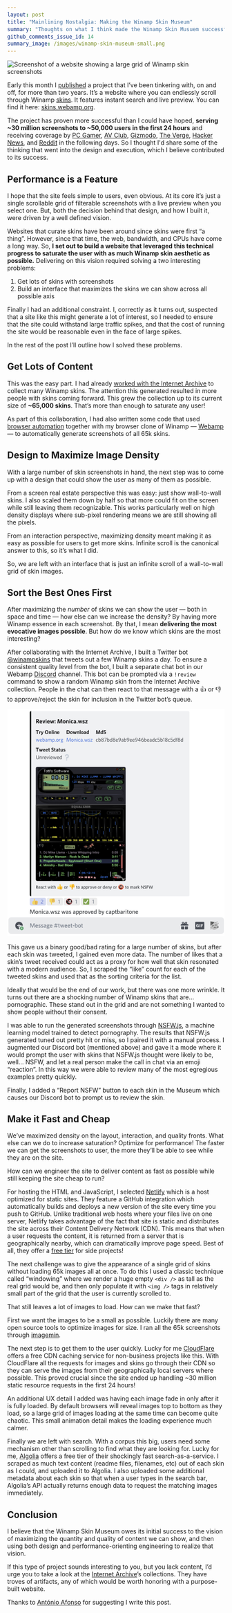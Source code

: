 ```yaml
---
layout: post
title: "Mainlining Nostalgia: Making the Winamp Skin Museum"
summary: "Thoughts on what I think made the Winamp Skin Musuem successful"
github_comments_issue_id: 14
summary_image: /images/winamp-skin-museum-small.png
---
```


![Screenshot of a website showing a large grid of Winamp skin screenshots](/images/winamp-skin-museum.png)


Early this month I [published](https://twitter.com/captbaritone/status/1301551041784152064) a project that I’ve been tinkering with, on and off, for more than two years. It’s a website where you can endlessly scroll through Winamp [skins](https://en.wikipedia.org/wiki/Skin_(computing)). It features instant search and live preview. You can find it here: [skins.webamp.org](https://skins.webamp.org).

The project has proven more successful than I could have hoped, **serving ~30 million screenshots to ~50,000 users in the first 24 hours** and receiving coverage by [PC Gamer](https://www.pcgamer.com/heres-an-interactive-archive-of-65000-winamp-skins-for-you-to-browse-forever/), [AV Club](https://news.avclub.com/attention-digital-anthropologists-you-can-now-visit-an-1844954715), [Gizmodo](https://gizmodo.com/the-winamp-skin-museum-is-x-tremely-gnarly-1844958728), [The Verge](https://www.theverge.com/tldr/21430347/winamp-skin-museum-nostalgia-90s-00s-internet-art-history-ui), [Hacker News](https://news.ycombinator.com/item?id=24373699), and [Reddit](https://www.reddit.com/r/InternetIsBeautiful/comments/ilyjf1/infinite_scroll_through_65k_winamp_skins_with/) in the following days. So I thought I'd share some of the thinking that went into the design and execution, which I believe contributed to its success.

## Performance is a Feature

I hope that the site feels simple to users, even obvious. At its core it’s just a single scrollable grid of filterable screenshots with a live preview when you select one. But, both the decision behind that design, and how I built it, were driven by a well defined vision.

Websites that curate skins have been around since skins were first “a thing”. However, since that time, the web, bandwidth, and CPUs have come a long way. So, **I set out to build a website that leveraged this technical progress to saturate the user with as much Winamp skin aesthetic as possible.** Delivering on this vision required solving a two interesting problems:


1. Get lots of skins with screenshots
2. Build an interface that maximizes the skins we can show across all possible axis

Finally I had an additional constraint. I, correctly as it turns out, suspected that a site like this might generate a lot of interest, so I needed to ensure that the site could withstand large traffic spikes, and that the cost of running the site would be reasonable even in the face of large spikes.

In the rest of the post I’ll outline how I solved these problems.

## Get Lots of Content

This was the easy part. I had already [worked with the Internet Archive](http://blog.archive.org/2018/10/02/dont-click-on-the-llama/) to collect many Winamp skins. The attention this generated resulted in more people with skins coming forward. This grew the collection up to its current size of **~65,000 skins**. That’s more than enough to saturate any user!

As part of this collaboration, I had also written some code that used [browser automation](https://pptr.dev/) together with my browser clone of Winamp — [Webamp](https://webamp.org) — to automatically generate screenshots of all 65k skins.

## Design to Maximize Image Density

With a large number of skin screenshots in hand, the next step was to come up with a design that could show the user as many of them as possible.

From a screen real estate perspective this was easy: just show wall-to-wall skins. I also scaled them down by half so that more could fit on the screen while still leaving them recognizable. This works particularly well on high density displays where sub-pixel rendering means we are still showing all the pixels.

From an interaction perspective, maximizing density meant making it as easy as possible for users to get more skins. Infinite scroll is the canonical answer to this, so it’s what I did.

So, we are left with an interface that is just an infinite scroll of a wall-to-wall grid of skin images.

## Sort the Best Ones First

After maximizing the *number* of skins we can show the user — both in space and time — how else can we increase the density? By having more Winamp essence in each screenshot. By that, I mean **delivering the most evocative images possible**. But how do we know which skins are the most interesting?

After collaborating with the Internet Archive, I built a Twitter bot [@winampskins](https://twitter.com/winampskins) that tweets out a few Winamp skins a day. To ensure a consistent quality level from the bot, I built a separate chat bot in our Webamp [Discord](https://discord.com/) channel. This bot can be prompted via a `!review` command to show a random Winamp skin from the Internet Archive collection. People in the chat can then react to that message with a 👍 or 👎 to approve/reject the skin for inclusion in the Twitter bot’s queue.

![](/images/discord-winamp-skin-review.png)


This gave us a binary good/bad rating for a large number of skins, but after each skin was tweeted, I gained even more data. The number of likes that a skin’s tweet received could act as a proxy for how well that skin resonated with a modern audience. So, I scraped the “like” count for each of the tweeted skins and used that as the sorting criteria for the list.

Ideally that would be the end of our work, but there was one more wrinkle. It turns out there are a shocking number of Winamp skins that are… pornographic. These stand out in the grid and are not something I wanted to show people without their consent.

I was able to run the generated screenshots through [NSFW.js](https://nsfwjs.com/), a machine learning model trained to detect pornography. The results that NSFW.js generated tuned out pretty hit or miss, so I paired it with a manual process. I augmented our Discord bot (mentioned above) and gave it a mode where it would prompt the user with skins that NSFW.js thought were likely to be, well… NSFW, and let a real person make the call in chat via an emoji “reaction”. In this way we were able to review many of the most egregious examples pretty quickly.

Finally, I added a “Report NSFW” button to each skin in the Museum which causes our Discord bot to prompt us to review the skin.

## Make it Fast and Cheap

We’ve maximized density on the layout, interaction, and quality fronts. What else can we do to increase saturation? Optimize for performance! The faster we can get the screenshots to user, the more they’ll be able to see while they are on the site.

How can we engineer the site to deliver content as fast as possible while still keeping the site cheap to run?

For hosting the HTML and JavaScript, I selected [Netlify](https://www.netlify.com/) which is a host optimized for static sites. They feature a GitHub integration which automatically builds and deploys a new version of the site every time you push to GitHub. Unlike traditional web hosts where your files live on one server, Netlify takes advantage of the fact that site is static and distributes the site across their Content Delivery Network (CDN). This means that when a user requests the content, it is returned from a server that is geographically nearby, which can dramatically improve page speed. Best of all, they offer a [free tier](https://www.netlify.com/pricing/) for side projects!

The next challenge was to give the appearance of a single grid of skins without loading 65k images all at once. To do this I used a classic technique called “windowing” where we render a huge empty `<div />` as tall as the real grid would be, and then only populate it with  `<img />` tags in relatively small part of the grid that the user is currently scrolled to.

That still leaves a lot of images to load. How can we make that fast?

First we want the images to be a small as possible. Luckily there are many open source tools to optimize images for size. I ran all the 65k screenshots through [imagemin](https://github.com/imagemin/imagemin-optipng).

The next step is to get them to the user quickly.  Lucky for me [CloudFlare](https://www.cloudflare.com/) offers a free CDN caching service for non-business projects like this. With CloudFlare all the requests for images and skins go through their CDN so they can serve the images from their geographically local servers where possible. This proved crucial since the site ended up handling ~30 million static resource requests in the first 24 hours!

An additional UX detail I added was having each image fade in only after it is fully loaded. By default browsers will reveal images top to bottom as they load, so a large grid of images loading at the same time can become quite chaotic. This small animation detail makes the loading experience much calmer.

Finally we are left with search. With a corpus this big, users need some mechanism other than scrolling to find what they are looking for. Lucky for me, [Algolia](https://www.algolia.com/) offers a free tier of their shockingly fast search-as-a-service. I scraped as much text content (readme files, filenames, etc) out of each skin as I could, and uploaded it to Algolia. I also uploaded some additional metadata about each skin so that when a user types in the search bar, Algolia’s API actually returns enough data to request the matching images immediately.

## Conclusion

I believe that the Winamp Skin Museum owes its initial success to the vision of maximizing the quantity and quality of content we can show, and then using both design and performance-orienting engineering to realize that vision.

If this type of project sounds interesting to you, but you lack content, I’d urge you to take a look at the [Internet Archive](https://archive.org/)’s collections. They have troves of artifacts, any of which would be worth honoring with a purpose-built website.


Thanks to [António Afonso](https://twitter.com/aadsm) for suggesting I write this post.